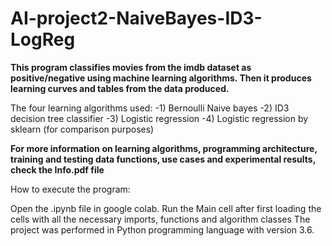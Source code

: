 # AI-project2-NaiveBayes-ID3-LogReg

**This program classifies movies from the imdb dataset as positive/negative using machine learning algorithms. 
Then it produces learning curves and tables from the data produced.**

The four learning algorithms used:
-1) Bernoulli Naive bayes 
-2) ID3 decision tree classifier 
-3) Logistic regression 
-4) Logistic regression by sklearn (for comparison purposes)


**For more information on learning algorithms, programming architecture, training and testing data functions, use cases and experimental results, check the Info.pdf file**

How to execute the program:

Open the .ipynb file in google colab.
Run the Main cell after first loading the cells with all the necessary imports, functions and algorithm classes
The project was performed in Python programming language with version 3.6.
